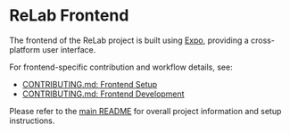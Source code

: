 # ReLab Frontend

The frontend of the ReLab project is built using [Expo](https://expo.dev/), providing a cross-platform user interface.

For frontend-specific contribution and workflow details, see:

- [CONTRIBUTING.md: Frontend Setup](../CONTRIBUTING.md#frontend-setup)
- [CONTRIBUTING.md: Frontend Development](../CONTRIBUTING.md#frontend-development)

Please refer to the [main README](../README.md) for overall project information and setup instructions.
